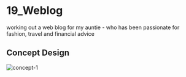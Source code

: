 # 19_Weblog
working out a web blog for my auntie - who has been passionate for fashion, travel and financial advice


## Concept Design
![concept-1](https://github.com/magvtv/19_Weblog/assets/62017731/64d5192f-7add-4882-8d93-6558f3035cc3)


